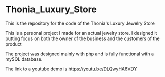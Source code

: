 # Thonia_Luxury_Store
This is the repository for the code of the Thonia's Luxury Jewelry Store

This is a personal project I made for an actual jewelry store. I designed it putting focus on both the owner of the business and the customers of the product

The project was designed mainly with php and is fully functional with a mySQL database.

The link to a youtube demo is https://youtu.be/DLQwyHA6VDY

